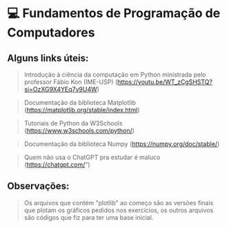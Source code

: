 # 💻 Fundamentos de Programação de Computadores

## Alguns links úteis: 
> Introdução à ciência da computação em Python ministrada pelo professor Fábio Kon (IME-USP) (https://youtu.be/WT_zCgSHSTQ?si=OzXG9X4YEq7v9U4W)

> Documentação da biblioteca Matplotlib (https://matplotlib.org/stable/index.html)

> Tutoriais de Python da W3Schools (https://www.w3schools.com/python/)

> Documentação da biblioteca Numpy (https://numpy.org/doc/stable/)

> Quem não usa o ChatGPT pra estudar é maluco (https://chatgpt.com/")

## Observações:
> Os arquivos que contém "plotlib" ao começo são as versões finais que plotam os gráficos pedidos nos exercícios, os outros arquivos são códigos que fiz para ter uma base inicial.
